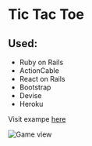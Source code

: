 
# Tic Tac Toe

  

## Used:

- Ruby on Rails
- ActionCable
- React on Rails
- Bootstrap
- Devise
- Heroku

Visit exampe [here](https://obscure-ridge-81166.herokuapp.com)

![Game view](https://i.ibb.co/nDGr5PL/Screenshot-2021-04-07-at-22-35-02.png)